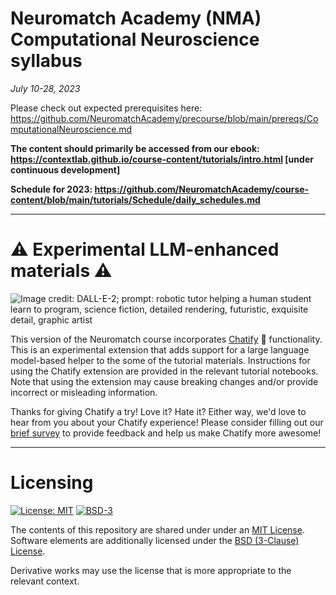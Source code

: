 # Neuromatch Academy (NMA) Computational Neuroscience syllabus

*July 10-28, 2023*

Please check out expected prerequisites here: https://github.com/NeuromatchAcademy/precourse/blob/main/prereqs/ComputationalNeuroscience.md

**The content should primarily be accessed from our ebook: https://contextlab.github.io/course-content/tutorials/intro.html [under continuous development]**

**Schedule for 2023: https://github.com/NeuromatchAcademy/course-content/blob/main/tutorials/Schedule/daily_schedules.md**

---

# ⚠ Experimental LLM-enhanced materials ⚠

![Image credit: DALL-E-2; prompt: robotic tutor helping a human student learn to program, science fiction, detailed rendering, futuristic, exquisite detail, graphic artist](https://user-images.githubusercontent.com/9030494/251830573-e3b928e1-f683-44a5-af1e-5c51e3f0e541.png)

This version of the Neuromatch course incorporates [Chatify](https://github.com/ContextLab/chatify) 🤖 functionality. This is an experimental extension that adds support for a large language model-based helper to the some of the tutorial materials. Instructions for using the Chatify extension are provided in the relevant tutorial notebooks.  Note that using the extension may cause breaking changes and/or provide incorrect or misleading information.

Thanks for giving Chatify a try! Love it? Hate it? Either way, we'd love to hear from you about your Chatify experience!  Please consider filling out our [brief survey](https://forms.gle/jNq85KVvNwj1JHZV9) to provide feedback and help us make Chatify more awesome!

---

# Licensing


[![License: MIT](https://img.shields.io/badge/License-MIT-yellow.svg)](https://opensource.org/licenses/MIT) [![BSD-3][bsd-3-shield]][bsd-3]

The contents of this repository are shared under under an [MIT License](https://opensource.org/licenses/MIT).  Software elements are additionally licensed under the [BSD (3-Clause) License][bsd-3].

Derivative works may use the license that is more appropriate to the relevant context.

[bsd-3]: https://opensource.org/licenses/BSD-3-Clause
[bsd-3-shield]: https://camo.githubusercontent.com/9b9ea65d95c9ef878afa1987df65731d47681336/68747470733a2f2f696d672e736869656c64732e696f2f707970692f6c2f736561626f726e2e737667
